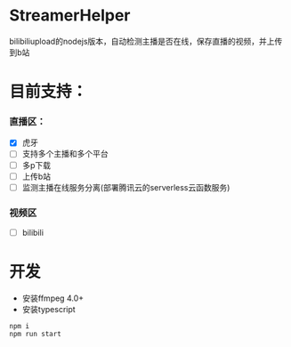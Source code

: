 # StreamerHelper

bilibiliupload的nodejs版本，自动检测主播是否在线，保存直播的视频，并上传到b站

# 目前支持：
### 直播区：
- [x] 虎牙
- [ ] 支持多个主播和多个平台
- [ ] 多p下载
- [ ] 上传b站
- [ ] 监测主播在线服务分离(部署腾讯云的serverless云函数服务)
### 视频区
- [ ] bilibili

# 开发

- 安装ffmpeg 4.0+
- 安装typescript
```
npm i
npm run start
```


